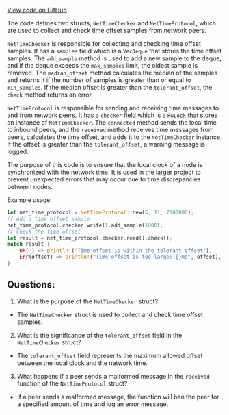 [View code on GitHub](https://github.com/nervosnetwork/ckb/blob/develop/sync/src/net_time_checker.rs)

The code defines two structs, `NetTimeChecker` and `NetTimeProtocol`, which are used to collect and check time offset samples from network peers.

`NetTimeChecker` is responsible for collecting and checking time offset samples. It has a `samples` field which is a `VecDeque` that stores the time offset samples. The `add_sample` method is used to add a new sample to the deque, and if the deque exceeds the `max_samples` limit, the oldest sample is removed. The `median_offset` method calculates the median of the samples and returns it if the number of samples is greater than or equal to `min_samples`. If the median offset is greater than the `tolerant_offset`, the `check` method returns an error.

`NetTimeProtocol` is responsible for sending and receiving time messages to and from network peers. It has a `checker` field which is a `RwLock` that stores an instance of `NetTimeChecker`. The `connected` method sends the local time to inbound peers, and the `received` method receives time messages from peers, calculates the time offset, and adds it to the `NetTimeChecker` instance. If the offset is greater than the `tolerant_offset`, a warning message is logged.

The purpose of this code is to ensure that the local clock of a node is synchronized with the network time. It is used in the larger project to prevent unexpected errors that may occur due to time discrepancies between nodes.

Example usage:

```rust
let net_time_protocol = NetTimeProtocol::new(5, 11, 7200000);
// Add a time offset sample
net_time_protocol.checker.write().add_sample(1000);
// Check the time offset
let result = net_time_protocol.checker.read().check();
match result {
    Ok(_) => println!("Time offset is within the tolerant offset"),
    Err(offset) => println!("Time offset is too large: {}ms", offset),
}
```
## Questions:
 1. What is the purpose of the `NetTimeChecker` struct?
- The `NetTimeChecker` struct is used to collect and check time offset samples.
2. What is the significance of the `tolerant_offset` field in the `NetTimeChecker` struct?
- The `tolerant_offset` field represents the maximum allowed offset between the local clock and the network time.
3. What happens if a peer sends a malformed message in the `received` function of the `NetTimeProtocol` struct?
- If a peer sends a malformed message, the function will ban the peer for a specified amount of time and log an error message.
